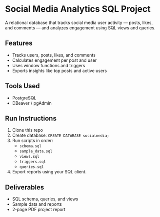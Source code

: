 # Social Media Analytics SQL Project

A relational database that tracks social media user activity — posts, likes, and comments — and analyzes engagement using SQL views and queries.

## Features
- Tracks users, posts, likes, and comments
- Calculates engagement per post and user
- Uses window functions and triggers
- Exports insights like top posts and active users

## Tools Used
- PostgreSQL
- DBeaver / pgAdmin

## Run Instructions
1. Clone this repo
2. Create database: `CREATE DATABASE socialmedia;`
3. Run scripts in order:
   - `schema.sql`
   - `sample_data.sql`
   - `views.sql`
   - `triggers.sql`
   - `queries.sql`
4. Export reports using your SQL client.

## Deliverables
- SQL schema, queries, and views
- Sample data and reports
- 2-page PDF project report
